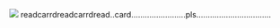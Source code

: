 ![](https://pbs.twimg.com/media/DuPoFUSUwAAV5fq?format=jpg&name=small)
readcarrdreadcarrdread..card........................pls.................................
